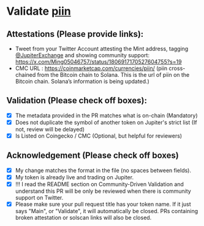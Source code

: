 # Validate [piin](https://solscan.io/token/piinKrjeiUVwhnXzsgNCV2aVGsBc4GwHQ9eCtkAgcTw)

## Attestations (Please provide links):
- Tweet from your Twitter Account attesting the Mint address, tagging [@JupiterExchange](https://twitter.com/JupiterExchange) and showing community support: https://x.com/Ming05046757/status/1806917170527604755?s=19
- CMC URL : https://coinmarketcap.com/currencies/piin/  (piin cross-chained from the Bitcoin chain to Solana. This is the url of piin on the Bitcoin chain. Solana’s information is being updated.)

## Validation (Please check off boxes):
- [x] The metadata provided in the PR matches what is on-chain (Mandatory)
- [x] Does not duplicate the symbol of another token on Jupiter's strict list (If not, review will be delayed)
- [x] Is Listed on Coingecko / CMC (Optional, but helpful for reviewers)  

## Acknowledgement (Please check off boxes)
- [x] My change matches the format in the file (no spaces between fields).
- [x] My token is already live and trading on Jupiter.
- [x] !!! I read the README section on Community-Driven Validation and understand this PR will be only be reviewed when there is community support on Twitter.
- [x] Please make sure your pull request title has your token name. If it just says "Main", or "Validate", it will automatically be closed. PRs containing broken attestation or solscan links will also be closed.
